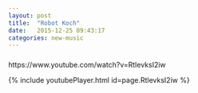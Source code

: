 ```yaml
---
layout: post
title:  "Robot Koch"
date:   2015-12-25 09:43:17
categories: new-music
---
```

<h3></h3>
https://www.youtube.com/watch?v=RtlevksI2iw

{% include youtubePlayer.html id=page.RtlevksI2iw %}
